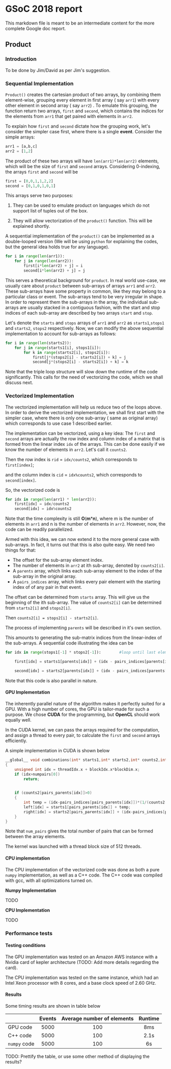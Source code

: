 # GSoC 2018 report

This markdown file is meant to be an intermediate content for the more complete Google doc report.  

<!--<p align='center'> <b>Product </b> </p> -->

## Product

### Introduction  

To be done by Jim/David as per Jim's suggestion.

### Sequential Implementation

`Product()` creates the cartesian product of two arrays, by combining them element-wise, grouping every element in first array ( say `arr1`) with every other element in second array ( say `arr2`) . To emulate this grouping, the function return two arrays, `first` and `second`, which contains the indices for the elements from `arr1` that get paired with elements in `arr2`.

To explain how `first` and `second` dictate how the grouping work, let's consider the simpler case first, where there is a single __event__. Consider the simple arrays:

```python
arr1 = [a,b,c]
arr2 = [1,2]
```

The product of these two arrays will have `len(arr1)*len(arr2)` elements, which will be the size of `first` and `second` arrays. Considering 0-indexing, the arrays `first` and `second` will be

```python
first = [0,0,1,1,2,2]
second = [0,1,0,1,0,1]
```

This arrays serve two purposes:

1. They can be used to emulate product on languages which do not support list of tuples out of the box.

2. They will allow vectorization of the `product()` function. This will be explained shortly.

A sequential implementation of the `product()` can be implemented as a double-looped version (We will be using `python` for explaining the codes, but the general idea holds true for any language).

```python
for i in range(len(arr1)):
    for j in range(len(arr2)):
        first[i*len(arr2) + j] = i
        second[i*len(arr2) + j] = j
```

This serves a theoretical background for `product`. In real world use-case, we usually care about `product` between sub-arrays of arrays `arr1` and `arr2`. These sub-arrays have some property in common, like they may belong to a particular class or event. The sub-arrays tend to be very irregular in shape. In order to represent them the sub-arrays in the array, the individual sub-arrays are usually stacked in a contiguous fashion, with the start and stop indices of each sub-array are described by two arrays `start` and `stop`. 

Let's denote the `starts` and `stops` arrays of `arr1` and `arr2` as `starts1`,`stops1` and `starts2`, `stops2` respectively. Now, we can modify the above sequential implementation to account for sub-arrays as follows:

```python
for i in range(len(starts2)):
    for j in range(starts1[i], stops1[i]):
        for k in range(starts2[i], stops2[i]):
            first[j*(stops2[i] - starts2[i]) + k] = j
            second[j*(stops2[i] - starts2[i]) + k] = k
```

Note that the triple loop structure will slow down the runtime of the code significantly. This calls for the need of vectorizing the code, which we shall discuss next.

### Vectorized Implementation

The vectorized implementation will help us reduce two of the loops above. In order to derive the vectorized implementation, we shall first start with the simpler case, where there is only one sub-array ( same as original array) which corresponds to use case 1 described earlier. 

The implementation can be vectorized, using a key idea: The `first` and `second` arrays are actually the row index and column index of a matrix that is formed from the linear index `idx` of the arrays. This can be done easily if we know the number of elements in `arr2`. Let's call it `counts2`. 

Then the row index is `rid` = `idx/counts2`, which corresponds to `first[index]`; 

and the column index is `cid` = `idx%counts2`, which corresponds to `second[index]`.

So, the vectorized code is

```python
for idx in range(len(arr1) * len(arr2)):
    first[idx] = idx/counts2
    second[idx] = idx%counts2
```

Note that the time complexity is still **O**(__m__*__n__), where m is the number of elements in `arr1` and n is the number of elements in `arr2`. However, now, the code can be readily parallelized.

Armed with this idea, we can now extend it to the more general case with sub-arrays. In fact, it turns out that this is also quite easy. We need two things for that:

- The offset for the sub-array element index.
- The number of elements in `arr2` at ith sub-array, denoted by `counts2[i]`.
- A `parents` array, which links each sub-array element to the index of the sub-array in the original array.
- A `pairs_indices` array, which links every pair element with the starting index of of any pair in that event.

The offset can be determined from `starts` array. This will give us the beginning of the ith sub-array. The value of `counts2[i]` can be determined from `starts2[i]` and `stops2[i]`. 

Then `counts2[i] = stops2[i] - starts2[i]`.

The process of implementing `parents` will be described in it's own section.

This amounts to generating the sub-matrix indices from the linear-index of the sub-arrays. A sequential code illustrating the idea can be 

```python
for idx in range(stops1[-1] * stops2[-1]):        #loop until last element pair

    first[idx] = starts1[parents[idx]] + (idx - pairs_indices[parents[idx]])//counts2[parents[idx]]

    second[idx] = starts2[parents[idx]] + (idx - pairs_indices[parents[idx]])%counts2[parents[idx]]
```

Note that this code is also parallel in nature.

#### GPU Implementation

The inherently parallel nature of the algorithm makes it perfectly suited for a GPU. With a high number of cores, the GPU is tailor-made for such a purpose. We chose **CUDA** for the programming, but **OpenCL** should work equally well.

In the CUDA kernel, we can pass the arrays required for the computation, and assign a thread to every pair, to calculate the `first` and `second` arrays efficiently.

A simple implementation in CUDA is shown below

```cpp
__global__ void combinations(int* starts1,int* starts2,int* counts2,int* pairs_parents,int* pairs_indices,int* left,int* right,int* numpairs)
{
    unsigned int idx = threadIdx.x + blockIdx.x*blockDim.x;
    if (idx>numpairs[0])
        return;
    

    if (counts2[pairs_parents[idx]]>0)
    {
        int temp = (idx-pairs_indices[pairs_parents[idx]])*(1/(counts2[pairs_parents[idx]]));
        left[idx] = starts1[pairs_parents[idx]] + temp;
        right[idx] = starts2[pairs_parents[idx]] + (idx-pairs_indices[pairs_parents[idx]])-counts2[pairs_parents[idx]]*temp;
    }        
}
```
Note that `num_pairs` gives the total number of pairs that can be formed between the array elements.

The kernel was launched with a thread block size of 512 threads. 

#### CPU implementation

The CPU implementation of the vectorized code was done as both a pure `numpy` implementation, as well as a C++ code. The C++ code was compiled with gcc, with all optimizations turned on.

**__Numpy Implementation__** 

TODO

**__CPU Implementation__**

TODO

### Performance tests

#### Testing conditions

The GPU implementation was tested on an Amazon AWS instance with a Nvidia card of kepler architecture (TODO: Add more details regarding the card).

The CPU implementation was tested on the same instance, which had an Intel Xeon processor with 8 cores, and a base clock speed of 2.60 GHz.

#### Results

Some timing results are shown in table below


|      |   Events   |   Average number of elements   |   Runtime   |
|-------|:----------:|:------------------------------:|:-----------:|
| GPU code   | 5000   | 100   | 8ms   |
| C++ code   | 5000   | 100   | 2.1s  |
| `numpy` code | 5000 | 100 | 6s  |


TODO: Prettify the table, or use some other method of displaying the results?